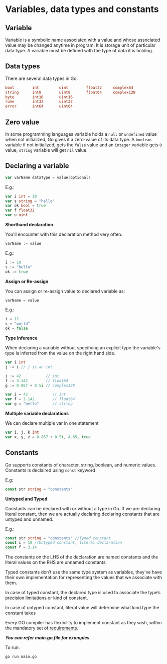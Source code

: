 # Variables, data types and constants

## Variable

Variable is a symbolic name associated with a value and whose associated value may be changed anytime in program.
It is storage unit of particular data type. A variable must be defined with the type of data it is holding.

## Data types
There are several data types in Go.

```go
bool        int         uint        float32     complex64
string      int8        uint8       float64     complex128
byte        int16       uint16
rune        int32       uint32
error       int64       uint64
```

## Zero value
In some programming languages variable holds a `null` or `undefined` value when not initialized, Go gives it a zero-value of its data type. A `boolean` variable if not initialized, gets the `false` value and an `integer` variable gets `0` value, `string` variable will get `nil` value.

## Declaring a variable

```go
var varName dataType = value(optional)
```
E.g.:
```go
var i int = 10
var s string = "hello"
var ok bool = true
var f float32
var u uint
```

**Shorthand declaration**

You'll encounter with this declaration method very often.
```go
varName := value
``` 
E.g.:
```go
i := 10
s := "hello"
ok := true
```

**Assign or Re-assign**

You can assign or re-assign value to declared variable as:
```go
varName = value
```
E.g.:
```go
i = 12
s = "world"
ok = false
```

**Type Inference**

When declaring a variable without specifying an explicit type the variable's type is inferred from the value on the right hand side.

```go
var i int
j := i // j is an int

i := 42           // int
f := 3.142        // float64
g := 0.867 + 0.5i // complex128

var i = 42           // int
var f = 3.142        // float64
var g = "hello"      // string
```

**Multiple variable declarations**

We can declare multiple var in one statement

```go
var i, j, k int
var x, y, z = 0.867 + 0.5i, 4.65, true
```

## Constants

Go supports constants of character, string, boolean, and numeric values. Constants is declaired using `const` keyword

E.g:
```go
const str string = "constants"
```

**Untyped and Typed**

Constants can be declared with or without a type in Go. If we are declaring literal constant, then we are actually declaring declaring constants that are untyped and unnamed.

E.g.:
```go
const str string = "constants" //Typed constant
const i = 10 //Untyped constant, literal declaration
const f = 3.14
```
The constants on the LHS of the declaration are named constants and the literal values on the RHS are unnamed constants.

Typed constants don’t use the same type system as variables, they've  have their own implementation for representing the values that we associate with them.

In case of typed constant, the declared type is used to associate the type’s precision limitations or kind of constant.

In case of untyped constant, literal value will determine what kind.type the constant takes

Every GO compiler has flexibility to implement constant as they wish, within the mandatory set of [requirements](http://golang.org/ref/spec#Constants).

***You can refer main.go file for examples***

To run:
```
go run main.go
```